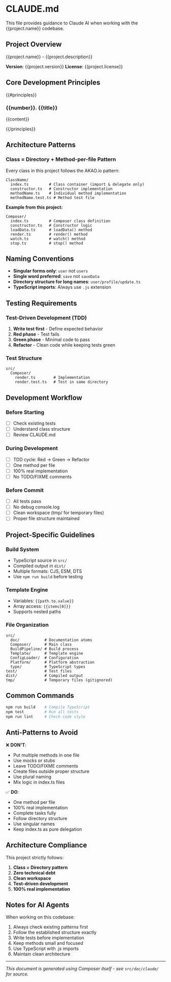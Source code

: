 # CLAUDE.md

This file provides guidance to Claude AI when working with the {{project.name}} codebase.

## Project Overview

{{project.name}} - {{project.description}}

**Version**: {{project.version}}
**License**: {{project.license}}

## Core Development Principles

{{#principles}}
### {{number}}. {{title}}

{{content}}

{{/principles}}

## Architecture Patterns

### Class = Directory + Method-per-file Pattern

Every class in this project follows the AKAO.io pattern:

```
ClassName/
  index.ts         # Class container (import & delegate only)
  constructor.ts   # Constructor implementation
  methodName.ts    # Individual method implementation
  methodName.test.ts # Method test file
```

**Example from this project:**
```
Composer/
  index.ts         # Composer class definition
  constructor.ts   # Constructor logic
  loadData.ts      # loadData() method
  render.ts        # render() method
  watch.ts         # watch() method
  stop.ts          # stop() method
```

## Naming Conventions

- **Singular forms only**: `user` not `users`
- **Single word preferred**: `save` not `saveData`
- **Directory structure for long names**: `user/profile/update.ts`
- **TypeScript imports**: Always use `.js` extension

## Testing Requirements

### Test-Driven Development (TDD)

1. **Write test first** - Define expected behavior
2. **Red phase** - Test fails
3. **Green phase** - Minimal code to pass
4. **Refactor** - Clean code while keeping tests green

### Test Structure

```
src/
  Composer/
    render.ts        # Implementation
    render.test.ts   # Test in same directory
```

## Development Workflow

### Before Starting
- [ ] Check existing tests
- [ ] Understand class structure
- [ ] Review CLAUDE.md

### During Development
- [ ] TDD cycle: Red → Green → Refactor
- [ ] One method per file
- [ ] 100% real implementation
- [ ] No TODO/FIXME comments

### Before Commit
- [ ] All tests pass
- [ ] No debug console.log
- [ ] Clean workspace (tmp/ for temporary files)
- [ ] Proper file structure maintained

## Project-Specific Guidelines

### Build System
- TypeScript source in `src/`
- Compiled output in `dist/`
- Multiple formats: CJS, ESM, DTS
- Use `npm run build` before testing

### Template Engine
- Variables: `{{path.to.value}}`
- Array access: `{{items[0]}}`
- Supports nested paths

### File Organization
```
src/
  doc/           # Documentation atoms
  Composer/      # Main class
  BuildPipeline/ # Build process
  Template/      # Template engine
  ConfigLoader/  # Configuration
  Platform/      # Platform abstraction
  type/          # TypeScript types
test/            # Test files
dist/            # Compiled output
tmp/             # Temporary files (gitignored)
```

## Common Commands

```bash
npm run build    # Compile TypeScript
npm test         # Run all tests
npm run lint     # Check code style
```

## Anti-Patterns to Avoid

❌ **DON'T**:
- Put multiple methods in one file
- Use mocks or stubs
- Leave TODO/FIXME comments
- Create files outside proper structure
- Use plural naming
- Mix logic in index.ts files

✅ **DO**:
- One method per file
- 100% real implementation
- Complete tasks fully
- Follow directory structure
- Use singular names
- Keep index.ts as pure delegation

## Architecture Compliance

This project strictly follows:
1. **Class = Directory pattern**
2. **Zero technical debt**
3. **Clean workspace**
4. **Test-driven development**
5. **100% real implementation**

## Notes for AI Agents

When working on this codebase:
1. Always check existing patterns first
2. Follow the established structure exactly
3. Write tests before implementation
4. Keep methods small and focused
5. Use TypeScript with .js imports
6. Maintain clean architecture

---

*This document is generated using Composer itself - see `src/doc/claude/` for source.*